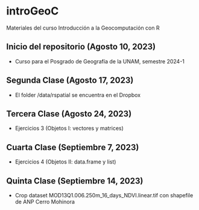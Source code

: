 # introGeoC

Materiales del curso Introducción a la Geocomputación con R

## Inicio del repositorio (Agosto 10, 2023)

- Curso para el Posgrado de Geografía de la UNAM, semestre 2024-1 

## Segunda Clase (Agosto 17, 2023)

- El folder /data/rspatial se encuentra en el Dropbox

## Tercera Clase (Agosto 24, 2023)

- Ejercicios 3 (Objetos I: vectores y matrices)

## Cuarta Clase (Septiembre 7, 2023)

- Ejercicios 4 (Objetos II: data.frame y list)

## Quinta Clase (Septiembre 14, 2023)

- Crop dataset MOD13Q1.006.250m_16_days_NDVI.linear.tif con shapefile de ANP Cerro Mohinora
